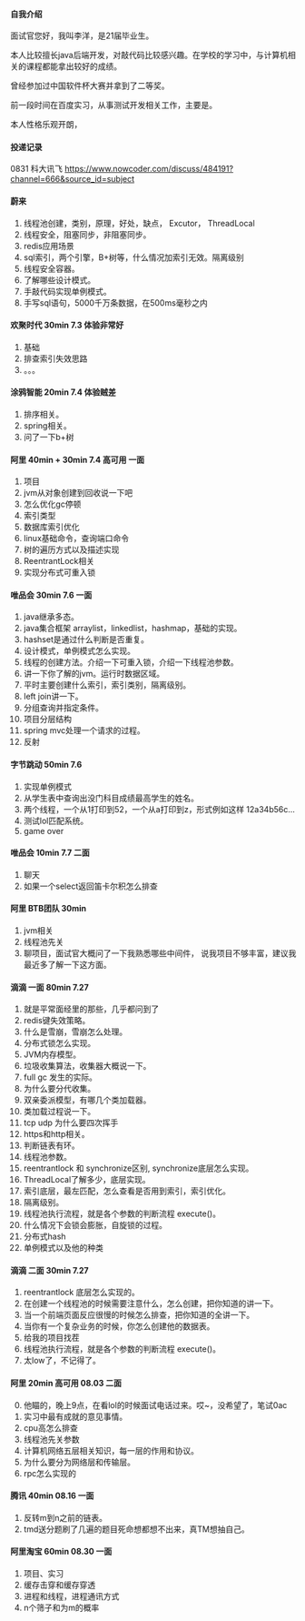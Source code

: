 #### 自我介绍
面试官您好，我叫李洋，是21届毕业生。

本人比较擅长java后端开发，对敲代码比较感兴趣。在学校的学习中，与计算机相关的课程都能拿出较好的成绩。

曾经参加过中国软件杯大赛并拿到了二等奖。

前一段时间在百度实习，从事测试开发相关工作，主要是。

本人性格乐观开朗，
#### 投递记录
0831 科大讯飞 https://www.nowcoder.com/discuss/484191?channel=666&source_id=subject

#### 蔚来 
1. 线程池创建，类别，原理，好处，缺点， Excutor， ThreadLocal
2. 线程安全，阻塞同步，非阻塞同步。
3. redis应用场景
4. sql索引，两个引擎，B+树等，什么情况加索引无效。隔离级别
5. 线程安全容器。
6. 了解哪些设计模式。
7. 手敲代码实现单例模式。
8. 手写sql语句，5000千万条数据，在500ms毫秒之内


#### 欢聚时代 30min 7.3 体验非常好
1. 基础
2. 排查索引失效思路
3. 。。。


#### 涂鸦智能 20min 7.4 体验贼差
1. 排序相关。
2. spring相关。
3. 问了一下b+树


#### 阿里 40min + 30min 7.4 高可用 一面
1. 项目
2. jvm从对象创建到回收说一下吧
3. 怎么优化gc停顿
4. 索引类型
5. 数据库索引优化
6. linux基础命令，查询端口命令
7. 树的遍历方式以及描述实现
8. ReentrantLock相关
9. 实现分布式可重入锁


#### 唯品会 30min 7.6 一面
1. java继承多态。
2. java集合框架 arraylist，linkedlist，hashmap，基础的实现。
3. hashset是通过什么判断是否重复。
4. 设计模式，单例模式怎么实现。
5. 线程的创建方法。介绍一下可重入锁，介绍一下线程池参数。
6. 讲一下你了解的jvm。运行时数据区域。
7. 平时主要创建什么索引，索引类别，隔离级别。
8. left join讲一下。
9. 分组查询并指定条件。
10. 项目分层结构
11. spring mvc处理一个请求的过程。
12. 反射


#### 字节跳动 50min 7.6
1. 实现单例模式
2. 从学生表中查询出没门科目成绩最高学生的姓名。
3. 两个线程，一个从1打印到52，一个从a打印到z，形式例如这样 12a34b56c...
4. 测试lol匹配系统。
5. game over

#### 唯品会 10min 7.7 二面
1. 聊天
2. 如果一个select返回笛卡尔积怎么排查


#### 阿里 BTB团队 30min
1. jvm相关
2. 线程池先关
3. 聊项目，面试官大概问了一下我熟悉哪些中间件，
说我项目不够丰富，建议我最近多了解一下这方面。


#### 滴滴 一面 80min 7.27
1. 就是平常面经里的那些，几乎都问到了
2. redis键失效策略。
3. 什么是雪崩，雪崩怎么处理。
4. 分布式锁怎么实现。
5. JVM内存模型。
6. 垃圾收集算法，收集器大概说一下。
7. full gc 发生的实际。
8. 为什么要分代收集。
9. 双亲委派模型，有哪几个类加载器。
10. 类加载过程说一下。
11. tcp udp 为什么要四次挥手
12. https和http相关。
13. 判断链表有环。
14. 线程池参数。
15. reentrantlock 和 synchronize区别, synchronize底层怎么实现。
16. ThreadLocal了解多少，底层实现。
17. 索引底层，最左匹配，怎么查看是否用到索引，索引优化。
18. 隔离级别。
19. 线程池执行流程，就是各个参数的判断流程 execute()。
20. 什么情况下会锁会膨胀，自旋锁的过程。
21. 分布式hash
22. 单例模式以及他的种类

#### 滴滴 二面 30min 7.27
1. reentrantlock 底层怎么实现的。
2. 在创建一个线程池的时候需要注意什么，怎么创建，把你知道的讲一下。
3. 当一个前端页面反应很慢的时候怎么排查，把你知道的全讲一下。
4. 当你有一个复杂业务的时候，你怎么创建他的数据表。
5. 给我的项目找茬
6. 线程池执行流程，就是各个参数的判断流程 execute()。
7. 太low了，不记得了。


#### 阿里 20min 高可用 08.03 二面
0. 他瞄的，晚上9点，在看lol的时候面试电话过来。哎~，没希望了，笔试0ac
1. 实习中最有成就的意见事情。
2. cpu高怎么排查
3. 线程池先关参数
4. 计算机网络五层相关知识，每一层的作用和协议。
5. 为什么要分为网络层和传输层。
6. rpc怎么实现的


#### 腾讯 40min 08.16 一面
1. 反转m到n之前的链表。
2. tmd送分题刷了几遍的题目死命想都想不出来，真TM想抽自己。


#### 阿里淘宝 60min 08.30 一面
1. 项目、实习
2. 缓存击穿和缓存穿透
3. 进程和线程，进程通讯方式
4. n个筛子和为m的概率